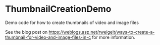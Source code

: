 # ThumbnailCreationDemo
Demo code for how to create thumbnails of video and image files

See the blog post on https://weblogs.asp.net/rweigelt/ways-to-create-a-thumbnail-for-video-and-image-files-in-c for more information.